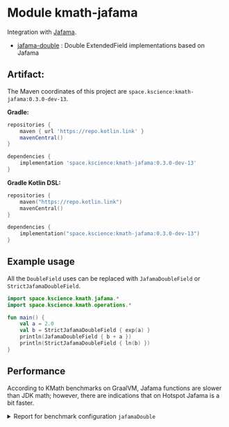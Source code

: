 # Module kmath-jafama

Integration with [Jafama](https://github.com/jeffhain/jafama).

 - [jafama-double](src/main/kotlin/space/kscience/kmath/jafama/) : Double ExtendedField implementations based on Jafama


## Artifact:

The Maven coordinates of this project are `space.kscience:kmath-jafama:0.3.0-dev-13`.

**Gradle:**
```gradle
repositories {
    maven { url 'https://repo.kotlin.link' }
    mavenCentral()
}

dependencies {
    implementation 'space.kscience:kmath-jafama:0.3.0-dev-13'
}
```
**Gradle Kotlin DSL:**
```kotlin
repositories {
    maven("https://repo.kotlin.link")
    mavenCentral()
}

dependencies {
    implementation("space.kscience:kmath-jafama:0.3.0-dev-13")
}
```

## Example usage

All the `DoubleField` uses can be replaced with `JafamaDoubleField` or `StrictJafamaDoubleField`.

```kotlin
import space.kscience.kmath.jafama.*
import space.kscience.kmath.operations.*

fun main() {
    val a = 2.0
    val b = StrictJafamaDoubleField { exp(a) }
    println(JafamaDoubleField { b + a })
    println(StrictJafamaDoubleField { ln(b) })
}
```

## Performance

According to KMath benchmarks on GraalVM, Jafama functions are slower than JDK math; however, there are indications that on Hotspot Jafama is a bit faster.

<details>
<summary>
Report for benchmark configuration <code>jafamaDouble</code>
</summary>

* Run on OpenJDK 64-Bit Server VM (build 11.0.11+8-jvmci-21.1-b05) with Java process:

```
/home/commandertvis/graalvm-ce-java11/bin/java -XX:+UnlockExperimentalVMOptions -XX:+EnableJVMCIProduct -XX:-UnlockExperimentalVMOptions -XX:ThreadPriorityPolicy=1 -javaagent:/home/commandertvis/.gradle/caches/modules-2/files-2.1/org.jetbrains.kotlinx/kotlinx-coroutines-core-jvm/1.5.0/d8cebccdcddd029022aa8646a5a953ff88b13ac8/kotlinx-coroutines-core-jvm-1.5.0.jar -Dfile.encoding=UTF-8 -Duser.country=US -Duser.language=en -Duser.variant -ea
```
* JMH 1.21 was used in `thrpt` mode with 1 warmup iteration by 1000 ms and 5 measurement iterations by 1000 ms.

| Benchmark | Score |
|:---------:|:-----:|
|`space.kscience.kmath.benchmarks.JafamaBenchmark.core`|14.296120859512893 &plusmn; 0.36462633435888736 ops/s|
|`space.kscience.kmath.benchmarks.JafamaBenchmark.jafama`|11.431566395649781 &plusmn; 2.570896777898243 ops/s|
|`space.kscience.kmath.benchmarks.JafamaBenchmark.strictJafama`|11.746020495694117 &plusmn; 6.205909559197869 ops/s|
</details>

